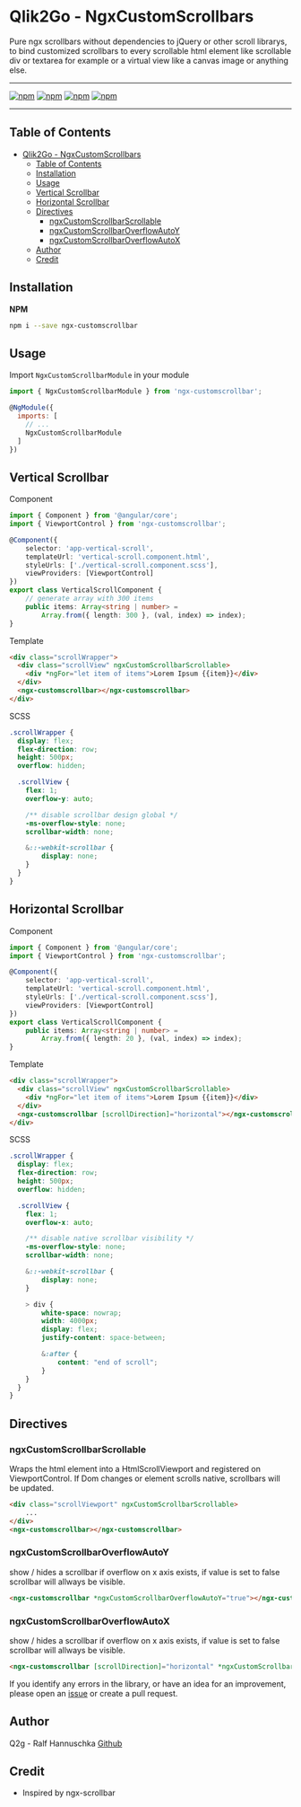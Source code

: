# Qlik2Go - NgxCustomScrollbars

Pure ngx scrollbars without dependencies to jQuery or other scroll librarys, to bind customized scrollbars to every scrollable html element like scrollable div or textarea for example or a virtual view like a canvas image or anything else.
___
[![npm](https://img.shields.io/npm/v/ngx-customscrollbar.svg?maxAge=2592000?style=plastic)](https://www.npmjs.com/package/ngx-customscrollbar)
[![npm](https://img.shields.io/npm/dt/ngx-customscrollbar.svg?maxAge=2592000?style=plastic)](https://www.npmjs.com/package/ngx-customscrollbar)
[![npm](https://img.shields.io/npm/dt/ngx-customscrollbar.svg?maxAge=2592000?style=plastic)](https://www.npmjs.com/package/ngx-customscrollbar)
[![npm](https://img.shields.io/npm/l/express.svg?maxAge=2592000)](/LICENSE)
___

## Table of Contents

- [Qlik2Go - NgxCustomScrollbars](#qlik2go---ngxcustomscrollbars)
  - [Table of Contents](#table-of-contents)
  - [Installation](#installation)
  - [Usage](#usage)
  - [Vertical Scrollbar](#vertical-scrollbar)
  - [Horizontal Scrollbar](#horizontal-scrollbar)
  - [Directives](#directives)
    - [ngxCustomScrollbarScrollable](#ngxcustomscrollbarscrollable)
    - [ngxCustomScrollbarOverflowAutoY](#ngxcustomscrollbaroverflowautoy)
    - [ngxCustomScrollbarOverflowAutoX](#ngxcustomscrollbaroverflowautox)
  - [Author](#author)
  - [Credit](#credit)

<a name="installation"/>

## Installation

**NPM**

```bash
npm i --save ngx-customscrollbar
```

<a name="usage"/>

## Usage

Import `NgxCustomScrollbarModule` in your module

```js
import { NgxCustomScrollbarModule } from 'ngx-customscrollbar';

@NgModule({
  imports: [
    // ...
    NgxCustomScrollbarModule
  ]
})
```

## Vertical Scrollbar

Component
```ts
import { Component } from '@angular/core';
import { ViewportControl } from 'ngx-customscrollbar';

@Component({
    selector: 'app-vertical-scroll',
    templateUrl: 'vertical-scroll.component.html',
    styleUrls: ['./vertical-scroll.component.scss'],
    viewProviders: [ViewportControl]
})
export class VerticalScrollComponent {
    // generate array with 300 items
    public items: Array<string | number> = 
        Array.from({ length: 300 }, (val, index) => index);
}
```

Template
```html
<div class="scrollWrapper">
  <div class="scrollView" ngxCustomScrollbarScrollable>
    <div *ngFor="let item of items">Lorem Ipsum {{item}}</div>
  </div>
  <ngx-customscrollbar></ngx-customscrollbar>
</div>
```

SCSS
```scss
.scrollWrapper {
  display: flex;
  flex-direction: row;
  height: 500px;
  overflow: hidden;

  .scrollView {
    flex: 1;
    overflow-y: auto;

    /** disable scrollbar design global */
    -ms-overflow-style: none;
    scrollbar-width: none;

    &::-webkit-scrollbar {
        display: none;
    }
  }
}
```

## Horizontal Scrollbar

Component
```ts
import { Component } from '@angular/core';
import { ViewportControl } from 'ngx-customscrollbar';

@Component({
    selector: 'app-vertical-scroll',
    templateUrl: 'vertical-scroll.component.html',
    styleUrls: ['./vertical-scroll.component.scss'],
    viewProviders: [ViewportControl]
})
export class VerticalScrollComponent {
    public items: Array<string | number> = 
        Array.from({ length: 20 }, (val, index) => index);
}
```

Template
```html
<div class="scrollWrapper">
  <div class="scrollView" ngxCustomScrollbarScrollable>
    <div *ngFor="let item of items">Lorem Ipsum {{item}}</div>
  </div>
  <ngx-customscrollbar [scrollDirection]="horizontal"></ngx-customscrollbar>
</div>
```

SCSS
```scss
.scrollWrapper {
  display: flex;
  flex-direction: row;
  height: 500px;
  overflow: hidden;

  .scrollView {
    flex: 1;
    overflow-x: auto;

    /** disable native scrollbar visibility */
    -ms-overflow-style: none;
    scrollbar-width: none;

    &::-webkit-scrollbar {
        display: none;
    }

    > div {
        white-space: nowrap;
        width: 4000px;
        display: flex;
        justify-content: space-between;

        &:after {
            content: "end of scroll";
        }
    }
  }
}
```

<a name="styling"/>

## Directives

### ngxCustomScrollbarScrollable

Wraps the html element into a HtmlScrollViewport and registered on ViewportControl. If Dom changes or element scrolls native, scrollbars will be updated.

```html
<div class="scrollViewport" ngxCustomScrollbarScrollable>
    ...
</div>
<ngx-customscrollbar></ngx-customscrollbar>
```

### ngxCustomScrollbarOverflowAutoY

show / hides a scrollbar if overflow on x axis exists, if value is set to false
scrollbar will allways be visible.

```html
<ngx-customscrollbar *ngxCustomScrollbarOverflowAutoY="true"></ngx-customscrollbar>
```

### ngxCustomScrollbarOverflowAutoX

show / hides a scrollbar if overflow on x axis exists, if value is set to false
scrollbar will allways be visible.

```html
<ngx-customscrollbar [scrollDirection]="horizontal" *ngxCustomScrollbarOverflowAutoX="true"></ngx-customscrollbar>
```

If you identify any errors in the library, or have an idea for an improvement, please open an [issue](https://github.com/q2g/ngx-customscrollbar/issues) or create a pull request.

<a name="author"/>

## Author
Q2g - Ralf Hannuschka [Github](https://github.com/q2g)

<a name="credit"/>

## Credit

- Inspired by ngx-scrollbar

